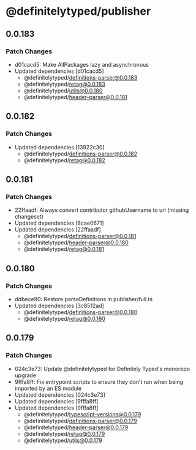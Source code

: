 # @definitelytyped/publisher

## 0.0.183

### Patch Changes

- d01cacd5: Make AllPackages lazy and asynchronous
- Updated dependencies [d01cacd5]
  - @definitelytyped/definitions-parser@0.0.183
  - @definitelytyped/retag@0.0.183
  - @definitelytyped/utils@0.0.180
  - @definitelytyped/header-parser@0.0.181

## 0.0.182

### Patch Changes

- Updated dependencies [13922c30]
  - @definitelytyped/definitions-parser@0.0.182
  - @definitelytyped/retag@0.0.182

## 0.0.181

### Patch Changes

- 22ffaadf: Always convert contributor githubUsername to url (missing changeset)
- Updated dependencies [8cae0671]
- Updated dependencies [22ffaadf]
  - @definitelytyped/definitions-parser@0.0.181
  - @definitelytyped/header-parser@0.0.180
  - @definitelytyped/retag@0.0.181

## 0.0.180

### Patch Changes

- ddbece90: Restore parseDefinitions in publisher/full.ts
- Updated dependencies [3c8512ad]
  - @definitelytyped/definitions-parser@0.0.180
  - @definitelytyped/retag@0.0.180

## 0.0.179

### Patch Changes

- 024c3e73: Update @definitelytyped for Definitely Typed's monorepo upgrade
- 9fffa8ff: Fix entrypoint scripts to ensure they don’t run when being imported by an ES module
- Updated dependencies [024c3e73]
- Updated dependencies [9fffa8ff]
- Updated dependencies [9fffa8ff]
  - @definitelytyped/typescript-versions@0.0.179
  - @definitelytyped/definitions-parser@0.0.179
  - @definitelytyped/header-parser@0.0.179
  - @definitelytyped/retag@0.0.179
  - @definitelytyped/utils@0.0.179
